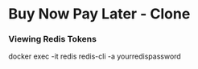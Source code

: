 # Buy Now Pay Later - Clone

### Viewing Redis Tokens
docker exec -it redis redis-cli -a yourredispassword